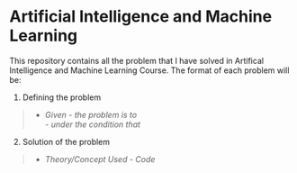 # Artificial Intelligence and Machine Learning
This repository contains all the problem that I have solved in Artifical Intelligence and Machine Learning Course.
The format of each problem will be:
1. Defining the problem
>  - *Given*
    - *the problem is to*  
    - *under the condition that* 
2. Solution of the problem
>  - *Theory/Concept Used*
    - *Code*   
